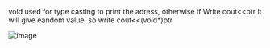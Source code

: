 void used for type casting to print the adress, otherwise if Write cout<<ptr  it will give eandom value, so write cout<<(void*)ptr

![image](https://github.com/user-attachments/assets/ad732ffb-f8e1-4dfd-b1b7-ebc45b4da40b)
